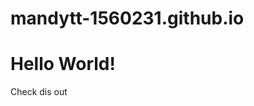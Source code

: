 # mandytt-1560231.github.io
<!DOCTYPE html>
<html>
<head>
<title>mandytt-1560231</title>
</head>
<body>

<h1>Hello World!</h1>
<p>Check dis out</p>

</body>
</html>
